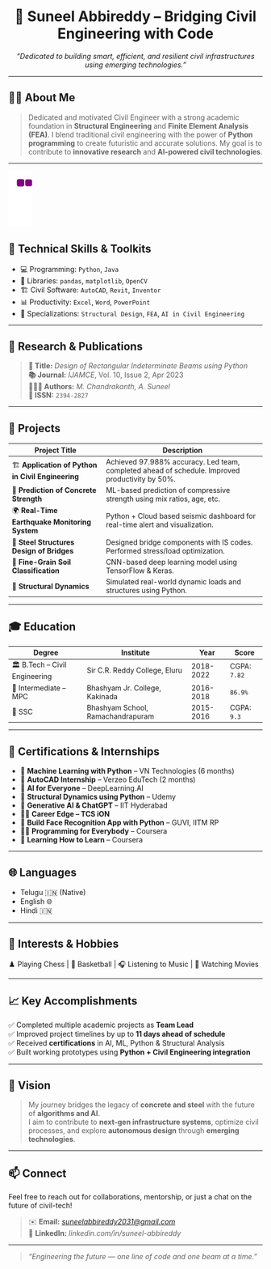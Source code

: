 

<h1 align="center">🚀 Suneel Abbireddy – Bridging Civil Engineering with Code</h1>

<p align="center">
  <i>“Dedicated to building smart, efficient, and resilient civil infrastructures using emerging technologies.”</i>
</p>

---

## 👷‍♂️ About Me

> Dedicated and motivated Civil Engineer with a strong academic foundation in **Structural Engineering** and **Finite Element Analysis (FEA)**. I blend traditional civil engineering with the power of **Python programming** to create futuristic and accurate solutions. My goal is to contribute to **innovative research** and **AI-powered civil technologies**.

---

![snake gif](https://github.com/SuneeLAbbireddY/Sun33l/blob/output/github-contribution-grid-snake.gif)

## 🧠 Technical Skills & Toolkits

- 💻 Programming: `Python`, `Java`
- 🧪 Libraries: `pandas`, `matplotlib`, `OpenCV`
- 🏗️ Civil Software: `AutoCAD`, `Revit`, `Inventor`
- 📊 Productivity: `Excel`, `Word`, `PowerPoint`
- 🔧 Specializations: `Structural Design`, `FEA`, `AI in Civil Engineering`

---

## 🔬 Research & Publications

> **📄 Title:** *Design of Rectangular Indeterminate Beams using Python*  
> **📚 Journal:** *IJAMCE*, Vol. 10, Issue 2, Apr 2023  
> **🧑‍🤝‍🧑 Authors:** *M. Chandrakanth, A. Suneel*  
> **🔗 ISSN:** `2394-2827`

---

## 📁 Projects

| Project Title | Description |
|---------------|-------------|
| 🏗️ **Application of Python in Civil Engineering** | Achieved 97.988% accuracy. Led team, completed ahead of schedule. Improved productivity by 50%. |
| 🧪 **Prediction of Concrete Strength** | ML-based prediction of compressive strength using mix ratios, age, etc. |
| 🌍 **Real-Time Earthquake Monitoring System** | Python + Cloud based seismic dashboard for real-time alert and visualization. |
| 🌉 **Steel Structures Design of Bridges** | Designed bridge components with IS codes. Performed stress/load optimization. |
| 🧬 **Fine-Grain Soil Classification** | CNN-based deep learning model using TensorFlow & Keras. |
| 🔄 **Structural Dynamics** | Simulated real-world dynamic loads and structures using Python. |

---

## 🎓 Education

| Degree | Institute | Year | Score |
|--------|-----------|------|-------|
| 🏛️ B.Tech – Civil Engineering | Sir C.R. Reddy College, Eluru | 2018-2022 | CGPA: `7.82` |
| 🏫 Intermediate – MPC | Bhashyam Jr. College, Kakinada | 2016-2018 | `86.9%` |
| 🏫 SSC | Bhashyam School, Ramachandrapuram | 2015-2016 | CGPA: `9.3` |

---

## 📜 Certifications & Internships

- 🤖 **Machine Learning with Python** – VN Technologies (6 months)
- 📐 **AutoCAD Internship** – Verzeo EduTech (2 months)
- 🧠 **AI for Everyone** – DeepLearning.AI
- 🧱 **Structural Dynamics using Python** – Udemy
- 🧠 **Generative AI & ChatGPT** – IIT Hyderabad
- 🧑‍🏫 **Career Edge – TCS iON**
- 🧬 **Build Face Recognition App with Python** – GUVI, IITM RP
- 🧑‍💻 **Programming for Everybody** – Coursera
- 🧠 **Learning How to Learn** – Coursera

---

## 🌐 Languages

- Telugu 🇮🇳 (Native)  
- English 🌐  
- Hindi 🇮🇳

---

## 🧩 Interests & Hobbies

♟️ Playing Chess | 🏀 Basketball | 🎧 Listening to Music | 🎥 Watching Movies

---

## 📈 Key Accomplishments

✅ Completed multiple academic projects as **Team Lead**  
✅ Improved project timelines by up to **11 days ahead of schedule**  
✅ Received **certifications** in AI, ML, Python & Structural Analysis  
✅ Built working prototypes using **Python + Civil Engineering integration**

---

## 🧬 Vision

> My journey bridges the legacy of **concrete and steel** with the future of **algorithms and AI**.  
> I aim to contribute to **next-gen infrastructure systems**, optimize civil processes, and explore **autonomous design** through **emerging technologies**.

---

## 📫 Connect

Feel free to reach out for collaborations, mentorship, or just a chat on the future of civil-tech!

> ✉️ **Email:** *suneelabbireddy2031@gmail.com*    
> 🔗 **LinkedIn:** *linkedin.com/in/suneel-abbireddy*

---

> _“Engineering the future — one line of code and one beam at a time.”_



